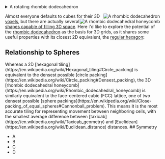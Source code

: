 <details><summary>A rotating rhombic dodecahedron</summary>

<img title="A rotating rhombic dodecahedron" alt="A rotating rhombic dodecahedron" src=https://upload.wikimedia.org/wikipedia/commons/a/a1/Rhombicdodecahedron.gif></img>

</details>

<img title="A rhombic dodecahedron" alt="A rhombic dodecahedron" style=float:right src=https://upload.wikimedia.org/wikipedia/commons/thumb/6/62/Rhombic_dodecahedron_4color.png/288px-Rhombic_dodecahedron_4color.png></img>

<img title="A rhombic dodecahedral honeycomb" alt="A rhombic dodecahedral honeycomb" style=float:right;clear:right src=https://upload.wikimedia.org/wikipedia/commons/thumb/d/d9/Rhombic_dodecahedra.png/240px-Rhombic_dodecahedra.png></img>

Almost everyone defaults to cubes for their 3D [voxels](https://en.wikipedia.org/wiki/Voxel#Computer_games),
but there are actually several [shapes capable of filling 3D space](https://en.wikipedia.org/wiki/Honeycomb_(geometry)#Space-filling_polyhedra).
Here I'd like to explore the potential of the [rhombic dodecahedron](https://en.wikipedia.org/wiki/Rhombic_dodecahedron)
as the basis for 3D grids, as it shares some useful properties with its closest 2D equivalent, the [regular hexagon](https://en.wikipedia.org/wiki/Hexagon#Regular_hexagon):
<h2>Relationship to Spheres</h2>
Whereas a 2D [hexagonal tiling](https://en.wikipedia.org/wiki/Hexagonal_tiling#Circle_packing)
is equivalent to the densest possible [circle packing](https://en.wikipedia.org/wiki/Circle_packing#Densest_packing),
the 3D [rhombic dodecahedral honeycomb](https://en.wikipedia.org/wiki/Rhombic_dodecahedral_honeycomb)
is similarly equivalent to the face-centered cubic (FCC) lattice, one of two densest possible [sphere packings](https://en.wikipedia.org/wiki/Close-packing_of_equal_spheres#Cannonball_problem).
This means it is the most accurate tiling for representing movement between neighboring cells, with the smallest average difference between [taxicab](https://en.wikipedia.org/wiki/Taxicab_geometry)
and [Euclidean](https://en.wikipedia.org/wiki/Euclidean_distance) distances.
## Symmetry

<ul><li>A<li>B<li>C<li>D</ul>
